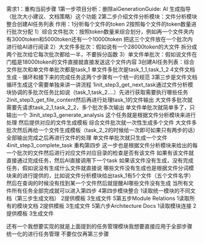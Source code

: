 需求1：重构当前步骤
    1第一步项目分析：删除aiGenerationGuide: AI 生成指导（批次大小建议、文档策略）这个功能
    2第二步介绍文件分析模块：文件分析模块
        整合创建AI任务列表
        作用：1分析每个文件的token
            2按照每个文件的token数量进行批次分配
                1）综合文件批次：按照token数量来综合划分，例如再一个文件夹内有3000token和5000token还有一个10000token 把这三个文件放在一个批次内进行给AI进行阅读
                2）大文件多批次：假如说有一个28000token的大文件 拆分成两个批次给它每次批次都给一半，不要拆分函数
                3）单文件单批次：假如说文件在门槛是18000token的文件直接就直接发送这个文件内容
            3创建AI任务列表：综合文件批次和单文件单批次都是task_1 单文件多批次是task_1_1,task_1_2
            4文件文档生成 - 循环和接下来的完成任务这两个步骤有一个统一的规范
    3第三步是文件文档循环生成这个需要单独来讲一讲流程
        1init_step3_get_next_task通过文件分析模块协调的多批次任务比如说（task_1,task_2....）先进行获取需要执行哪些任务
        2init_step3_get_file_content然后再进行处理task_1的文件输出 
            大文件多批次就需要先请求task_2_1,task_2_2，多个批次多次输出
            单文件单批次就简单多了，只输出一个
        3init_step3_generate_analysis  这个任务就是根据文件分析模块来进行处理 然后提供对应的文件生成模板 综合文件批次就一次性生成多个文件
            大文件多批次然后再给一个文件生成模板（task_2_2的时候给一次即可如果只有两步的话）全部输出完成之后再进行文件的处理
            单文件单批次就只生成一个文件
        4init_step3_complete_task  重构第四步 这一步也是根据文件分析模块来给出的每一个批次的文件然后进行对应文件对应目录的检查是否有该文件
            如果有该文件就直接通过完成任务，然后AI直接调用下一个task
            如果该文件没有生成，没有完成任务，假如说没有生成什么文件就直接说 哪些文件没有生成也是根据文件分词模块来的进行提供的，比如说文件分析模块给出task_1有5个文件（五个文件名字）然后在查询的时候没有找到某一个文件然后就提醒AI哪些文件没有生成
            当所有文件所有任务全部完成就可以进入第四步
    4第四步模块整合
        1读取统一模块的不同文档（第三步生成文档）
        2提供模板
        3生成文件
    5第五步Module Relations 
        1读取所有的模块文档
        2提供模板
        3生成文件
    5第六步Architecture Docs
        1读取模块连接
        2提供模板
        3生成文件

还有一个我想要实现的就是上面提到的任务管理模块我想要直接应用于全部步骤 统一化的进行任务管理 不要仅仅再第三步骤
